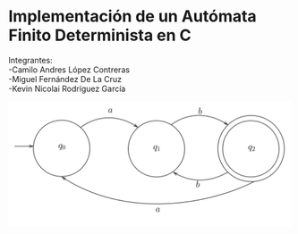 # Implementación de un Autómata Finito Determinista en C

Integrantes: <br>
-Camilo Andres López Contreras <br>
-Miguel Fernández De La Cruz <br>
-Kevin Nicolai Rodríguez García <br>

![Grafo TikZ](afd.svg)
